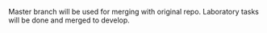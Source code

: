 Master branch will be used for merging with original repo.
Laboratory tasks will be done and merged to develop.
